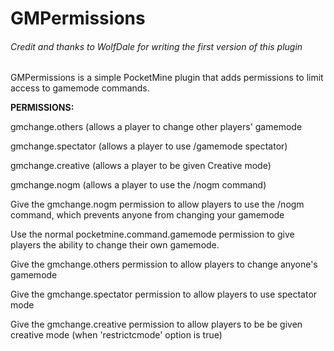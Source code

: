 # GMPermissions
###### Credit and thanks to WolfDale for writing the first version of this plugin


GMPermissions is a simple PocketMine plugin that adds permissions to limit access to gamemode commands.

**PERMISSIONS:**

gmchange.others (allows a player to change other players' gamemode

gmchange.spectator (allows a player to use /gamemode spectator)

gmchange.creative (allows a player to be given Creative mode)

gmchange.nogm (allows a player to use the /nogm command)


Give the gmchange.nogm permission to allow players to use the /nogm command, which prevents anyone from changing your gamemode

Use the normal pocketmine.command.gamemode permission to give players the ability to change their own gamemode.

Give the gmchange.others permission to allow players to change anyone's gamemode

Give the gmchange.spectator permission to allow players to use spectator mode

Give the gmchange.creative permission to allow players to be be given creative mode (when 'restrictcmode' option is true)



